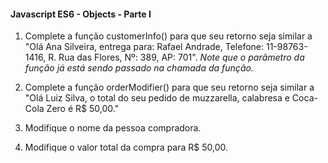 #### Javascript ES6 - Objects - Parte I

1. Complete a função customerInfo() para que seu retorno seja similar a "Olá Ana Silveira, entrega para: Rafael Andrade, Telefone: 11-98763-1416, R. Rua das Flores, Nº: 389, AP: 701".
*Note que o parâmetro da função já está sendo passado na chamada da função.*

2. Complete a função orderModifier() para que seu retorno seja similar a "Olá Luiz Silva, o total do seu pedido de muzzarella, calabresa e Coca-Cola Zero é R$ 50,00."

3. Modifique o nome da pessoa compradora.

4. Modifique o valor total da compra para R$ 50,00.